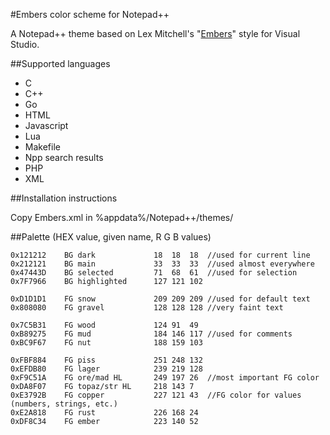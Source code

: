 #Embers color scheme for Notepad++

A Notepad++ theme based on Lex Mitchell's "[Embers](http://studiostyl.es/schemes/embers)" style for Visual Studio.

##Supported languages

- C
- C++
- Go
- HTML
- Javascript
- Lua
- Makefile
- Npp search results
- PHP
- XML

##Installation instructions

Copy Embers.xml in %appdata%/Notepad++/themes/

##Palette (HEX value, given name, R G B values)

    0x121212	BG dark				18  18  18	//used for current line  
    0x212121	BG main				33	33	33	//used almost everywhere  
    0x47443D 	BG selected			71	68	61	//used for selection  
    0x7F7966 	BG highlighted		127	121	102	
      
    0xD1D1D1	FG snow				209	209	209	//used for default text  
    0x808080	FG gravel			128	128	128	//very faint text  
      
    0x7C5B31	FG wood				124	91	49  
    0xB89275	FG mud				184	146	117	//used for comments  
    0xBC9F67	FG nut				188	159	103  
       
    0xFBF884 	FG piss				251	248	132  
    0xEFDB80 	FG lager			239	219	128  
    0xF9C51A 	FG ore/mad HL		249	197	26	//most important FG color  
    0xDA8F07 	FG topaz/str HL		218	143	7  
    0xE3792B 	FG copper			227	121	43	//FG color for values (numbers, strings, etc.)  
    0xE2A818 	FG rust				226	168	24  
    0xDF8C34	FG ember			223	140	52  